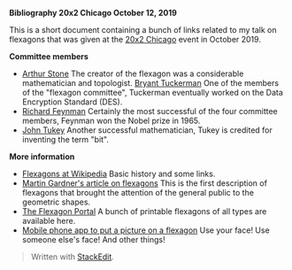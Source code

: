 **Bibliography 
20x2 Chicago 
October 12, 2019**

This is a short document containing a bunch of links related to my talk on flexagons that was given at the [20x2 Chicago](http://20x2chi.org/) event in October 2019.

**Committee members**

* [Arthur Stone](https://en.wikipedia.org/wiki/Arthur_Harold_Stone)
The creator of the flexagon was a considerable mathematician and topologist.
[Bryant Tuckerman](https://en.wikipedia.org/wiki/Bryant_Tuckerman)
One of the members of the "flexagon committee", Tuckerman eventually worked on the Data Encryption Standard (DES).
* [Richard Feynman](https://en.wikipedia.org/wiki/Richard_Feynman)
Certainly the most successful of the four committee members, Feynman won the Nobel prize in 1965.
* [John Tukey](https://en.wikipedia.org/wiki/John_Tukey)
Another successful mathematician, Tukey is credited for inventing the term "bit".

**More information** 

* [Flexagons at Wikipedia](https://en.wikipedia.org/wiki/Flexagon)
Basic history and some links.
* [Martin Gardner's article on flexagons](https://www.maa.org/sites/default/files/pdf/pubs/focus/Gardner_Hexaflexagons12_1956.pdf)
This is the first description of flexagons that brought the attention of the general public to the geometric shapes.
* [The Flexagon Portal](https://www.flexagon.net/)
A bunch of printable flexagons of all types are available here.
* [Mobile phone app to put a picture on a flexagon](https://christianp.github.io/hexaflexagon/)
Use your face! Use someone else's face! And other things!
> Written with [StackEdit](https://stackedit.io/).
